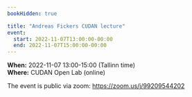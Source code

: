 ```yaml
---
bookHidden: true

title: "Andreas Fickers CUDAN lecture"
event:
  start: 2022-11-07T13:00:00-00:00
  end: 2022-11-07T15:00:00-00:00
---
```


**When:** 2022-11-07 13:00-15:00 (Tallinn time)  
**Where:** CUDAN Open Lab (online)

The event is public via zoom: https://zoom.us/j/99209544202

